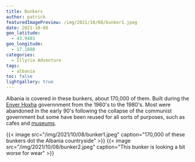 ```yaml
---
title: Bunkers
author: patrick
featuredImagePreview: /img/2021/10/08/bunker1.jpeg
date: 2021-10-08
geo_latitude:
  - 43.9483
geo_longitude:
  - 17.1888
categories:
  - Illyria Adventure
tags:
  - albania
toc: false
lightgallery: true
---
```

Albania is covered in these bunkers, about 170,000 of them. Built during the [Enver Hoxha](https://en.wikipedia.org/wiki/Enver_Hoxha) governnment from the 1960's to the 1980's. Most were abandoned in the early 90's following the collapse of the communist government but some have been reused for all sorts of purposes, such as cafes and [museums](/albania).

{{< image src="/img/2021/10/08/bunker1.jpeg" caption="170,000 of these bunkers dot the Albania countryside" >}}
{{< image src="/img/2021/10/08/bunker2.jpeg" caption="This bunker is looking a bit worse for wear" >}}

